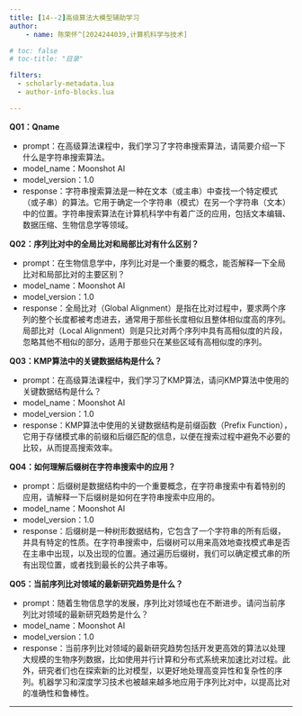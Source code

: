 ```yaml
---
title: [14--2]高级算法大模型辅助学习
author:
    - name: 陈荣怀^[2024244039,计算机科学与技术]

# toc: false
# toc-title: "目录"

filters:
  - scholarly-metadata.lua
  - author-info-blocks.lua

---
```


**Q01：Qname**

- prompt：在高级算法课程中，我们学习了字符串搜索算法，请简要介绍一下什么是字符串搜索算法。
- model_name：Moonshot AI
- model_version：1.0
- response：字符串搜索算法是一种在文本（或主串）中查找一个特定模式（或子串）的算法。它用于确定一个字符串（模式）在另一个字符串（文本）中的位置。字符串搜索算法在计算机科学中有着广泛的应用，包括文本编辑、数据压缩、生物信息学等领域。

**Q02：序列比对中的全局比对和局部比对有什么区别？**

- prompt：在生物信息学中，序列比对是一个重要的概念，能否解释一下全局比对和局部比对的主要区别？
- model_name：Moonshot AI
- model_version：1.0
- response：全局比对（Global Alignment）是指在比对过程中，要求两个序列的整个长度都被考虑进去，通常用于那些长度相似且整体相似度高的序列。局部比对（Local Alignment）则是只比对两个序列中具有高相似度的片段，忽略其他不相似的部分，适用于那些只在某些区域有高相似度的序列。

**Q03：KMP算法中的关键数据结构是什么？**

- prompt：在高级算法课程中，我们学习了KMP算法，请问KMP算法中使用的关键数据结构是什么？
- model_name：Moonshot AI
- model_version：1.0
- response：KMP算法中使用的关键数据结构是前缀函数（Prefix Function），它用于存储模式串的前缀和后缀匹配的信息，以便在搜索过程中避免不必要的比较，从而提高搜索效率。

**Q04：如何理解后缀树在字符串搜索中的应用？**

- prompt：后缀树是数据结构中的一个重要概念，在字符串搜索中有着特别的应用，请解释一下后缀树是如何在字符串搜索中应用的。
- model_name：Moonshot AI
- model_version：1.0
- response：后缀树是一种树形数据结构，它包含了一个字符串的所有后缀，并具有特定的性质。在字符串搜索中，后缀树可以用来高效地查找模式串是否在主串中出现，以及出现的位置。通过遍历后缀树，我们可以确定模式串的所有出现位置，或者找到最长的公共子串等。

**Q05：当前序列比对领域的最新研究趋势是什么？**

- prompt：随着生物信息学的发展，序列比对领域也在不断进步。请问当前序列比对领域的最新研究趋势是什么？
- model_name：Moonshot AI
- model_version：1.0
- response：当前序列比对领域的最新研究趋势包括开发更高效的算法以处理大规模的生物序列数据，比如使用并行计算和分布式系统来加速比对过程。此外，研究者们也在探索新的比对模型，以更好地处理高变异性和复杂性的序列。机器学习和深度学习技术也被越来越多地应用于序列比对中，以提高比对的准确性和鲁棒性。

----

